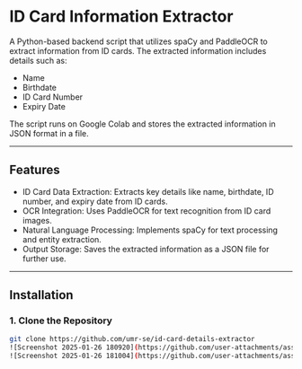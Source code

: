 # ID Card Information Extractor

A Python-based backend script that utilizes spaCy and PaddleOCR to extract information from ID cards. The extracted information includes details such as:

- Name
- Birthdate
- ID Card Number
- Expiry Date

The script runs on Google Colab and stores the extracted information in JSON format in a file.

---

## Features

- ID Card Data Extraction: Extracts key details like name, birthdate, ID number, and expiry date from ID cards.
- OCR Integration: Uses PaddleOCR for text recognition from ID card images.
- Natural Language Processing: Implements spaCy for text processing and entity extraction.
- Output Storage: Saves the extracted information as a JSON file for further use.

---

## Installation

### 1. Clone the Repository
```bash
git clone https://github.com/umr-se/id-card-details-extractor
![Screenshot 2025-01-26 180920](https://github.com/user-attachments/assets/62e3a0ef-3306-4245-92c6-d76ce7a6f040)
![Screenshot 2025-01-26 181004](https://github.com/user-attachments/assets/5f5de98e-58e6-4624-8455-818020149726)

